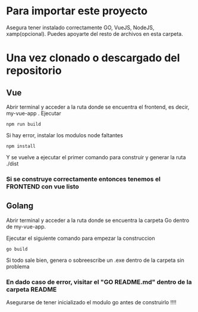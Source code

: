 # Para importar este proyecto
Asegura tener instalado correctamente GO, VueJS, NodeJS, xamp(opcional). Puedes apoyarte del resto de archivos en esta carpeta.

# Una vez clonado o descargado del repositorio
## Vue
Abrir terminal y acceder a la ruta donde se encuentra el frontend, es decir, my-vue-app
. Ejecutar 
```
npm run build
```
Si hay error, instalar los modulos node faltantes
```
npm install 
```
Y se vuelve a ejecutar el primer comando para construir y generar la ruta ./dist

### Si se construye correctamente entonces tenemos el FRONTEND con vue listo

## Golang
Abrir terminal y acceder a la ruta donde se encuentra la carpeta Go dentro de my-vue-app. 

Ejecutar el siguiente comando para empezar la construccion
```
go build
```
Si todo sale bien, genera o sobreescribe un .exe dentro de la carpeta sin problema

### En dado caso de error, visitar el "GO README.md" dentro de la carpeta README
Asegurarse de tener inicializado el modulo go antes de construirlo !!!!


